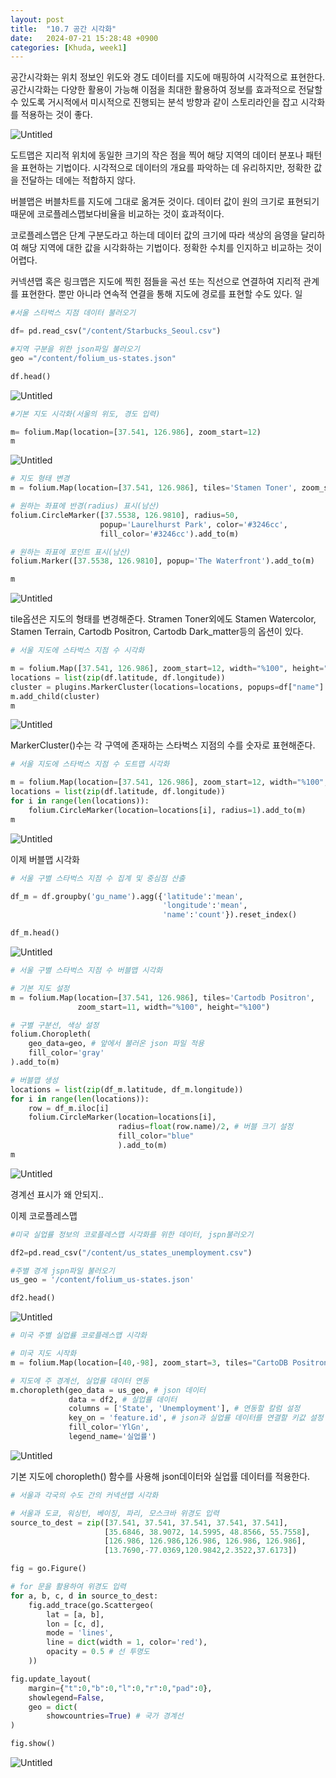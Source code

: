 ```yaml
---
layout: post
title:  "10.7 공간 시각화"
date:   2024-07-21 15:28:48 +0900
categories: [Khuda, week1]
---
```

공간시각화는 위치 정보인 위도와 경도 데이터를 지도에 매핑하여 시각적으로 표현한다.  공간시각화는 다양한 활용이 가능해 이점을 최대한 활용하여 정보를 효과적으로 전달할 수 있도록 거시적에서 미시적으로 진행되는 분석 방향과 같이 스토리라인을 잡고 시각화를 적용하는 것이 좋다. 

![Untitled](/assets/HW1/e1.png)

도트맵은 지리적 위치에 동일한 크기의 작은 점을 찍어 해당 지역의 데이터 분포나 패턴을 표현하는 기법이다. 시각적으로 데이터의 개요를 파악하는 데 유리하지만, 정확한 값을 전달하는 데에는 적합하지 않다. 

버블맵은 버블차트를 지도에 그대로 옮겨둔 것이다. 데이터 값이 원의 크기로 표현되기 때문에 코로플레스맵보다비율을 비교하는 것이 효과적이다. 

 코로플레스맵은 단계 구분도라고 하는데 데이터 값의 크기에 따라 색상의 음영을 달리하여 해당 지역에 대한 값을 시각화하는 기법이다. 정확한 수치를 인지하고 비교하는 것이 어렵다.

커넥션맵 혹은 링크맵은 지도에 찍힌 점들을 곡선 또는 직선으로 연결하여 지리적 관계를 표현한다. 뿐만 아니라 연속적 연결을 통해 지도에 경로를 표현할 수도 있다. 일

```python
#서울 스타벅스 지점 데이터 불러오기

df= pd.read_csv("/content/Starbucks_Seoul.csv")

#지역 구분을 위한 json파일 불러오기
geo ="/content/folium_us-states.json"

df.head()
```

![Untitled](/assets/HW1/e2.png)

```python
#기본 지도 시각화(서울의 위도, 경도 입력)

m= folium.Map(location=[37.541, 126.986], zoom_start=12)
m
```

![Untitled](/assets/HW1/e3.png)

```python
# 지도 형태 변경
m = folium.Map(location=[37.541, 126.986], tiles='Stamen Toner', zoom_start=12)

# 원하는 좌표에 반경(radius) 표시(남산)
folium.CircleMarker([37.5538, 126.9810], radius=50,
                    popup='Laurelhurst Park', color='#3246cc',
                    fill_color='#3246cc').add_to(m)

# 원하는 좌표에 포인트 표시(남산)
folium.Marker([37.5538, 126.9810], popup='The Waterfront').add_to(m)

m
```

![Untitled](/assets/HW1/e4.png)

tile옵션은 지도의 형태를 변경해준다. Stramen Toner외에도 Stamen Watercolor, Stamen Terrain, Cartodb Positron, Cartodb Dark_matter등의 옵션이 있다. 

```python
# 서울 지도에 스타벅스 지점 수 시각화

m = folium.Map([37.541, 126.986], zoom_start=12, width="%100", height="%100")
locations = list(zip(df.latitude, df.longitude))
cluster = plugins.MarkerCluster(locations=locations, popups=df["name"].tolist())
m.add_child(cluster)
m

```

![Untitled](/assets/HW1/e5.png)

MarkerCluster()수는 각 구역에 존재하는 스타벅스 지점의 수를 숫자로 표현해준다.

```python
# 서울 지도에 스타벅스 지점 수 도트맵 시각화

m = folium.Map(location=[37.541, 126.986], zoom_start=12, width="%100", height="%100")
locations = list(zip(df.latitude, df.longitude))
for i in range(len(locations)):
    folium.CircleMarker(location=locations[i], radius=1).add_to(m)
m

```

![Untitled](/assets/HW1/e6.png)

이제 버블맵 시각화

```python
# 서울 구별 스타벅스 지점 수 집계 및 중심점 산출

df_m = df.groupby('gu_name').agg({'latitude':'mean',
                                  'longitude':'mean',
                                  'name':'count'}).reset_index()

df_m.head()

```

![Untitled](/assets/HW1/e7.png)

```python
# 서울 구별 스타벅스 지점 수 버블맵 시각화

# 기본 지도 설정
m = folium.Map(location=[37.541, 126.986], tiles='Cartodb Positron',
               zoom_start=11, width="%100", height="%100")

# 구별 구분선, 색상 설정
folium.Choropleth(
    geo_data=geo, # 앞에서 불러온 json 파일 적용
    fill_color='gray'
).add_to(m)

# 버블맵 생성
locations = list(zip(df_m.latitude, df_m.longitude))
for i in range(len(locations)):
    row = df_m.iloc[i]
    folium.CircleMarker(location=locations[i],
                        radius=float(row.name)/2, # 버블 크기 설정
                        fill_color="blue"
                        ).add_to(m)
m

```

![Untitled](/assets/HW1/e8.png)

경계선 표시가 왜 안되지..

이제 코로플레스맵

```python
#미국 실업률 정보의 코로플레스맵 시각화를 위한 데이터, jspn불러오기

df2=pd.read_csv("/content/us_states_unemployment.csv")

#주별 경계 jspn파일 불러오기
us_geo = '/content/folium_us-states.json'

df2.head()
```

![Untitled](/assets/HW1/e9.png)

```python
# 미국 주별 실업률 코로플레스맵 시각화

# 미국 지도 시작화
m = folium.Map(location=[40,-98], zoom_start=3, tiles="CartoDB Positron")

# 지도에 주 경계선, 실업률 데이터 연동
m.choropleth(geo_data = us_geo, # json 데이터
             data = df2, # 실업률 데이터
             columns = ['State', 'Unemployment'], # 연동할 칼럼 설정
             key_on = 'feature.id', # json과 실업률 데이터를 연결할 키값 설정
             fill_color='YlGn', 
             legend_name='실업률')
```

![Untitled](/assets/HW1/e10.png)

기본 지도에 choropleth() 함수를 사용해 json데이터와 실업률 데이터를 적용한다. 

```python
# 서울과 각국의 수도 간의 커넥션맵 시각화

# 서울과 도쿄, 워싱턴, 베이징, 파리, 모스크바 위경도 입력
source_to_dest = zip([37.541, 37.541, 37.541, 37.541, 37.541],
                     [35.6846, 38.9072, 14.5995, 48.8566, 55.7558],
                     [126.986, 126.986,126.986, 126.986, 126.986],
                     [13.7690,-77.0369,120.9842,2.3522,37.6173])

fig = go.Figure()

# for 문을 활용하여 위경도 입력
for a, b, c, d in source_to_dest:
    fig.add_trace(go.Scattergeo(
        lat = [a, b],
        lon = [c, d],
        mode = 'lines',
        line = dict(width = 1, color='red'),
        opacity = 0.5 # 선 투명도
    ))

fig.update_layout(
    margin={"t":0,"b":0,"l":0,"r":0,"pad":0},
    showlegend=False,
    geo = dict(
        showcountries=True) # 국가 경계선
)

fig.show()
```

![Untitled](/assets/HW1/e11.png)
